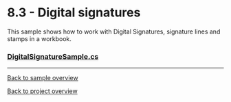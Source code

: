 ﻿# 8.3 - Digital signatures
This sample shows how to work with Digital Signatures, signature lines and stamps in a workbook.

### [DigitalSignatureSample.cs](DigitalSignatureSample.vb)

---
[Back to sample overview](..%2FReadme.md)

[Back to project overview](..%2F..%2FReadme.md)
